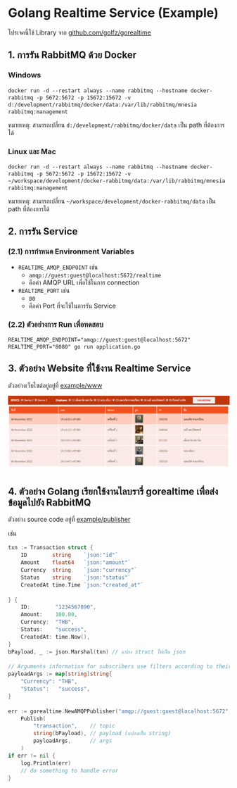 # Golang Realtime Service (Example)

โปรเจคนี้ใช้ Library จาก [github.com/golfz/gorealtime](https://github.com/golfz/gorealtime)

## 1. การรัน RabbitMQ ด้วย Docker

### Windows

```shell
docker run -d --restart always --name rabbitmq --hostname docker-rabbitmq -p 5672:5672 -p 15672:15672 -v d:/development/rabbitmq/docker/data:/var/lib/rabbitmq/mnesia rabbitmq:management
```

หมายเหตุ: สามารถเปลี่ยน `d:/development/rabbitmq/docker/data` เป็น path ที่ต้องการได้

### Linux และ Mac

```shell
docker run -d --restart always --name rabbitmq --hostname docker-rabbitmq -p 5672:5672 -p 15672:15672 -v ~/workspace/development/docker-rabbitmq/data:/var/lib/rabbitmq/mnesia rabbitmq:management
```

หมายเหตุ: สามารถเปลี่ยน `~/workspace/development/docker-rabbitmq/data` เป็น path ที่ต้องการได้

## 2. การรัน Service

### (2.1) การกำหนด Environment Variables

- `REALTIME_AMQP_ENDPOINT` เช่น
    - `amqp://guest:guest@localhost:5672/realtime`
    - คือค่า AMQP URL เพื่อใช้ในการ connection
- `REALTIME_PORT` เช่น
    - `80`
    - คือค่า Port ที่จะใช้ในการรัน Service

### (2.2) ตัวอย่างการ Run เพื่อทดสอบ

```shell
REALTIME_AMQP_ENDPOINT="amqp://guest:guest@localhost:5672" REALTIME_PORT="8080" go run application.go
```

## 3. ตัวอย่าง Website ที่ใช้งาน Realtime Service

ตัวอย่างเว็บไซต์อยู่อยู่ที่ [example/www](example/www)

![ตัวอย่างเว็บไซต์](img/website.png)

## 4. ตัวอย่าง Golang เรียกใช้งานไลบรารี่ gorealtime เพื่อส่งข้อมูลไปยัง RabbitMQ

ตัวอย่าง source code อยู่ที่ [example/publisher](example/publisher)

เช่น

```go
txn := Transaction struct {
    ID        string    `json:"id"`
    Amount    float64   `json:"amount"`
    Currency  string    `json:"currency"`
    Status    string    `json:"status"`
    CreatedAt time.Time `json:"created_at"`
	
} {
    ID:        "1234567890",
    Amount:    100.00,
    Currency:  "THB",
    Status:    "success",
    CreatedAt: time.Now(),
}
bPayload, _ := json.Marshal(txn) // แปลง struct ให้เป็น json

// Arguments information for subscribers use filters according to their interests.
payloadArgs := map[string]string{
    "Currency": "THB",
    "Status":   "success",
}

err := gorealtime.NewAMQPPublisher("amqp://guest:guest@localhost:5672", "test").
    Publish(
        "transaction",    // topic
        string(bPayload), // payload (แปลงเป็น string)
        payloadArgs,      // args
    )
if err != nil {
    log.Println(err)
    // do something to handle error
}
```
